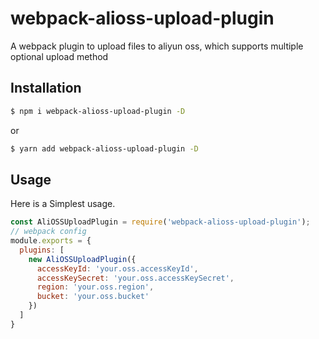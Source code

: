 # webpack-alioss-upload-plugin

A webpack plugin to upload files to aliyun oss, which supports multiple optional upload method

## Installation

```bash
$ npm i webpack-alioss-upload-plugin -D
```

or

```bash
$ yarn add webpack-alioss-upload-plugin -D
```

## Usage

Here is a Simplest usage.

```javascript
const AliOSSUploadPlugin = require('webpack-alioss-upload-plugin');
// webpack config
module.exports = {
  plugins: [
    new AliOSSUploadPlugin({
      accessKeyId: 'your.oss.accessKeyId',
      accessKeySecret: 'your.oss.accessKeySecret',
      region: 'your.oss.region',
      bucket: 'your.oss.bucket'
    })
  ]
}
```
